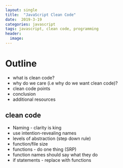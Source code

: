 ```yaml
---
layout: single
title:  "JavaScript Clean Code"
date:  2019-3-19
categories: javascript
tags: javascript, clean code, programming
header:
  image:
---
```


# Outline
- what is clean code?
- why do we care (i.e why do we want clean code)?
- clean code points
- conclusion
- additional resources

## clean code
- Naming - clarity is king
- use intention-revealing names
- levels of abstraction (step down rule)
- function/file size
- functions - do one thing (SRP)
- function names should say what they do
- if statements - replace with functions
